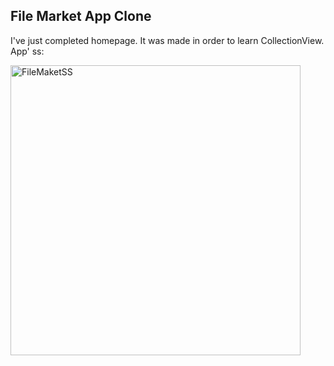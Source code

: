 ## File Market App Clone

I've just completed homepage. It was made in order to learn CollectionView. App' ss:

<img width="464" alt="FileMaketSS" src="https://user-images.githubusercontent.com/36795459/158381938-69dc3a95-3d0c-47d3-b180-41fec1842d08.png">
